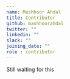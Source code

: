 ```yaml
---
name: Mashhoor Ahdal 
title: Contributor
github: mashhoorahdal
twitter: ""
linkedin: ""
slack: ""
joining_date: ""
role : contributor
---
```


Still waiting for this
